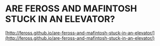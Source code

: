 # ARE FEROSS AND MAFINTOSH STUCK IN AN ELEVATOR?

[http://feross.github.io/are-feross-and-mafintosh-stuck-in-an-elevator/](http://feross.github.io/are-feross-and-mafintosh-stuck-in-an-elevator/)
